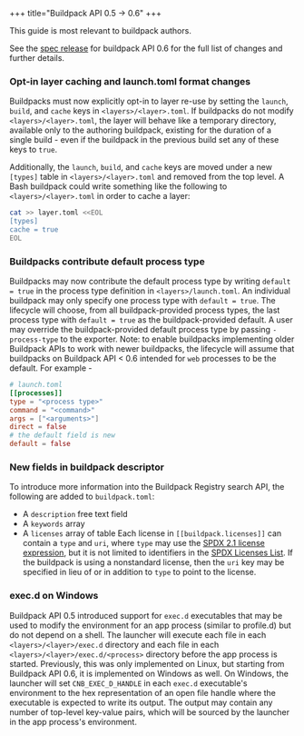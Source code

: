 +++
title="Buildpack API 0.5 -> 0.6"
+++

<!--more-->

This guide is most relevant to buildpack authors.

See the [spec release](https://github.com/buildpacks/spec/releases/tag/buildpack%2Fv0.6) for buildpack API 0.6 for the full list of changes and further details.

### Opt-in layer caching and launch.toml format changes

Buildpacks must now explicitly opt-in to layer re-use by setting the `launch`, `build`, and `cache` keys in `<layers>/<layer>.toml`. If buildpacks do not modify `<layers>/<layer>.toml`, the layer will behave like a temporary directory, available only to the authoring buildpack, existing for the duration of a single build - even if the buildpack in the previous build set any of these keys to `true`.

Additionally, the `launch`, `build`, and `cache` keys are moved under a new `[types]` table in `<layers>/<layer>.toml` and removed from the top level. A Bash buildpack could write something like the following to `<layers>/<layer>.toml` in order to cache a layer:

```bash
cat >> layer.toml <<EOL
[types]
cache = true
EOL
```

### Buildpacks contribute default process type

Buildpacks may now contribute the default process type by writing `default = true` in the process type definition in `<layers>/launch.toml`. An individual buildpack may only specify one process type with `default = true`. The lifecycle will choose, from all buildpack-provided process types, the last process type with `default = true` as the buildpack-provided default. A user may override the buildpack-provided default process type by passing `-process-type` to the exporter. Note: to enable buildpacks implementing older Buildpack APIs to work with newer buildpacks, the lifecycle will assume that buildpacks on Buildpack API < 0.6 intended for `web` processes to be the default.
For example - 

```toml
# launch.toml
[[processes]]
type = "<process type>"
command = "<command>"
args = ["<arguments>"]
direct = false
# the default field is new
default = false
```

### New fields in buildpack descriptor

To introduce more information into the Buildpack Registry search API, the following are added to `buildpack.toml`:
* A `description` free text field
* A `keywords` array
* A `licenses` array of table
Each license in `[[buildpack.licenses]]` can contain a `type` and `uri`, where `type` may use the [SPDX 2.1 license expression](https://spdx.org/spdx-specification-21-web-version), but it is not limited to identifiers in the [SPDX Licenses List](https://spdx.org/licenses/). If the buildpack is using a nonstandard license, then the `uri` key may be specified in lieu of or in addition to `type` to point to the license.

### exec.d on Windows
Buildpack API 0.5 introduced support for `exec.d` executables that may be used to modify the environment for an app process (similar to profile.d) but do not depend on a shell.
The launcher will execute each file in each `<layers>/<layer>/exec.d` directory and each file in each `<layers>/<layer>/exec.d/<process>` directory before the app process is started.
Previously, this was only implemented on Linux, but starting from Buildpack API 0.6, it is implemented on Windows as well. On Windows, the launcher will set `CNB_EXEC_D_HANDLE` in each `exec.d` executable's environment to the hex representation of an open file handle where the executable is expected to write its output. The output may contain any number of top-level key-value pairs, which will be sourced by the launcher in the app process's environment.
